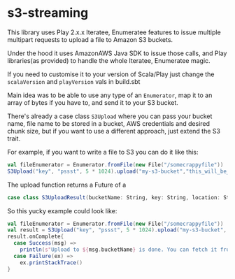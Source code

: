 # s3-streaming

This library uses Play 2.x.x Iteratee, Enumeratee features to issue multiple multipart requests to upload a file to Amazon S3 buckets.

Under the hood it uses AmazonAWS Java SDK to issue those calls, and Play libraries(as provided) to handle the whole Iteratee, Enumeratee magic.

If you need to customise it to your version of Scala/Play just change the ```scalaVersion``` and ```playVersion``` vals in build.sbt

Main idea was to be able to use any type of an ```Enumerator```, map it to an array of bytes if you have to, and send it to your S3 bucket.

There's already a case class ```S3Upload``` where you can pass your bucket name, file name to be stored in a bucket, AWS credentials and desired chunk size, but if you want to use a different approach, just extend the S3 trait.


For example, if you want to write a file to S3 you can do it like this:
```scala
val fileEnumerator = Enumerator.fromFile(new File("/somecrappyfile"))
S3Upload("key", "pssst", 5 * 1024).upload("my-s3-bucket","this_will_be_my_filename", fileEnumerator)

```

The upload function returns a Future of a 
```scala
case class S3UploadResult(bucketName: String, key: String, location: String, eTag: String, versionId: String, expiration: Date)
```
So this yucky example could look like:

```scala
val fileEnumerator = Enumerator.fromFile(new File("/somecrappyfile"))
val result = S3Upload("key", "pssst", 5 * 1024).upload("my-s3-bucket", "this_will_be_my_filename", fileEnumerator)
result.onComplete{
  case Success(msg) =>
    println(s"Upload to ${msg.bucketName} is done. You can fetch it from ${msg.location} until ${msg.expiration}")
  case Failure(ex) =>
    ex.printStackTrace()
}
```
